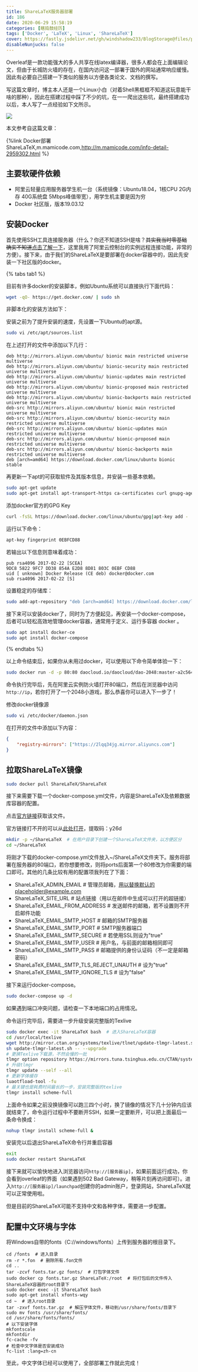```yaml
---
title: ShareLaTeX服务器部署
id: 186
date: 2020-06-29 15:58:19
categories: [瞎捣鼓经历]
tags: ['Docker', 'LaTeX', 'Linux', 'ShareLaTeX']
cover: https://fastly.jsdelivr.net/gh/windshadow233/BlogStorage@files/png/14286c3135707b38058622478a9f9089.png
disableNunjucks: false
---
```


Overleaf是一款功能强大的多人共享在线latex编译器，很多人都会在上面编辑论文，但由于长城防火墙的存在，在国内访问这一部署于国外的网站通常响应缓慢。因此有必要自己搭建一下类似的服务以方便各类论文、文档的撰写。

写这篇文章时，博主本人还是一个Linux小白（对着Shell黑框框不知道这玩意能干啥的那种），因此在搭建过程中踩了不少的坑，在一一爬出这些坑，最终搭建成功以后，本人写了一点经验如下文所示。

![](https://fastly.jsdelivr.net/gh/windshadow233/BlogStorage@files/png/14286c3135707b38058622478a9f9089.png)

本文参考自这篇文章：

{%link Docker部署ShareLaTeX,m.mamicode.com,http://m.mamicode.com/info-detail-2959302.html %}

## 主要软硬件依赖


- 阿里云轻量应用服务器学生机一台（系统镜像：Ubuntu18.04，1核CPU 2G内存 40G系统盘 5Mbps峰值带宽），用学生机主要是因为穷
- Docker 社区版，版本19.03.12

## 安装Docker


首先使用SSH工具连接服务器（什么？你还不知道SSH是啥？~~其实我当时零基础确实不知道~~[点击了解一下](https://zh.wikipedia.org/wiki/Secure_Shell)，这里我用了阿里云控制台的实例远程连接功能，非常的方便）。接下来，由于我们的ShareLaTeX是要部署在docker容器中的，因此先安装一下社区版的docker。

{% tabs tab1 %}

<!-- tab 通过脚本快速安装 -->


目前有许多docker的安装脚本，例如Ubuntu系统可以直接执行下面代码：

```bash
wget -qO- https://get.docker.com/ | sudo sh
```
<!-- endtab -->

<!-- tab 按部就班的普通安装 -->


非脚本化的安装方法如下：


安装之前为了提升安装的速度，先设置一下Ubuntu的apt源。

```bash
sudo vi /etc/apt/sources.list
```

在上述打开的文件中添加以下几行：

```plaintext
deb http://mirrors.aliyun.com/ubuntu/ bionic main restricted universe multiverse
deb http://mirrors.aliyun.com/ubuntu/ bionic-security main restricted universe multiverse
deb http://mirrors.aliyun.com/ubuntu/ bionic-updates main restricted universe multiverse
deb http://mirrors.aliyun.com/ubuntu/ bionic-proposed main restricted universe multiverse
deb http://mirrors.aliyun.com/ubuntu/ bionic-backports main restricted universe multiverse
deb-src http://mirrors.aliyun.com/ubuntu/ bionic main restricted universe multiverse
deb-src http://mirrors.aliyun.com/ubuntu/ bionic-security main restricted universe multiverse
deb-src http://mirrors.aliyun.com/ubuntu/ bionic-updates main restricted universe multiverse
deb-src http://mirrors.aliyun.com/ubuntu/ bionic-proposed main restricted universe multiverse
deb-src http://mirrors.aliyun.com/ubuntu/ bionic-backports main restricted universe multiverse
deb [arch=amd64] https://download.docker.com/linux/ubuntu bionic stable
```

再更新一下apt的可获取软件及其版本信息，并安装一些基本依赖。

```bash
sudo apt-get update
sudo apt-get install apt-transport-https ca-certificates curl gnupg-agent software-properties-common
```

添加docker官方的GPG Key

```bash
curl -fsSL https://download.docker.com/linux/ubuntu/gpg|apt-key add -
```

运行以下命令：



```bash
apt-key fingerprint 0EBFCD88
```

若输出以下信息则意味着成功：



```raw
pub rsa4096 2017-02-22 [SCEA]
9DC8 5822 9FC7 DD38 854A E2D8 8D81 803C 0EBF CD88
uid [ unknown] Docker Release (CE deb) docker@docker.com
sub rsa4096 2017-02-22 [S]
```

设置稳定的存储库：



```bash
sudo add-apt-repository "deb [arch=amd64] https://download.docker.com/linux/ubuntu $(lsb_release -cs) stable"
```

接下来可以安装docker了，同时为了方便起见，再安装一个docker-compose，后者可以轻松高效地管理docker容器，通常用于定义、运行多容器 docker 。



```bash
sudo apt install docker-ce
sudo apt install docker-compose
```

<!-- endtab -->

{% endtabs %}

以上命令结束后，如果你从未用过docker，可以使用以下命令简单体验一下：



```bash
sudo docker run -d -p 80:80 daocloud.io/daocloud/dao-2048:master-a2c564e
```

命令执行完毕后，先在阿里云实例防火墙打开80端口，然后在浏览器中访问`http://ip`，若你打开了一个2048小游戏，那么恭喜你可以进入下一步了！


修改docker镜像源



```bash
sudo vi /etc/docker/daemon.json
```

在打开的文件中添加以下内容：



```json
{
    "registry-mirrors": ["https://2lqq34jg.mirror.aliyuncs.com"]
}
```

## 拉取ShareLaTeX镜像



```bash
sudo docker pull ShareLaTeX/ShareLaTeX
```

接下来需要下载一个docker-compose.yml文件，内容是ShareLaTeX及依赖数据库容器的配置。


点击[官方链接](https://raw.githubusercontent.com/overleaf/overleaf/main/docker-compose.yml)获取该文件。


官方链接打不开的可以从[此处打开](https://pan.baidu.com/s/1c-u6DyRrJidJi-tEO4t_Uw)，提取码：y26d



```bash
mkdir -p ~/ShareLaTeX  # 在用户目录下创建一个ShareLaTeX文件夹，以方便区分
cd ~/ShareLaTeX
```

将刚才下载的docker-compose.yml文件放入~/ShareLaTeX文件夹下。服务将部署在服务器的80端口，若你想要修改，则将ports后面第一个80修改为你需要的端口即可。其他的几条比较有用的配置项我列在了下面：


- ShareLaTeX_ADMIN_EMAIL # 管理员邮箱，用以替换默认的placeholder@example.com
- ShareLaTeX_SITE_URL # 站点链接（用以在邮件中生成可以打开的超链接）
- ShareLaTeX_EMAIL_FROM_ADDRESS # 发送邮件的邮箱，若不设置则不开启邮件功能
- ShareLaTeX_EMAIL_SMTP_HOST # 邮箱的SMTP服务器
- ShareLaTeX_EMAIL_SMTP_PORT # SMTP服务器端口
- ShareLaTeX_EMAIL_SMTP_SECURE # 若使用SSL则设为"true"
- ShareLaTeX_EMAIL_SMTP_USER # 用户名，与前面的邮箱相同即可
- ShareLaTeX_EMAIL_SMTP_PASS # 邮箱提供的身份认证码（不一定是邮箱密码）
- ShareLaTeX_EMAIL_SMTP_TLS_REJECT_UNAUTH # 设为"true"
- ShareLaTeX_EMAIL_SMTP_IGNORE_TLS # 设为"false"

接下来运行docker-compose。



```bash
sudo docker-compose up -d
```

如果遇到端口冲突问题，请检查一下本地端口的占用情况。


命令运行完毕后，需要进一步升级安装完整版的Texlive



```bash
sudo docker exec -it ShareLaTeX bash  # 进入ShareLaTeX容器
cd /usr/local/texlive
wget http://mirror.ctan.org/systems/texlive/tlnet/update-tlmgr-latest.sh
sh update-tlmgr-latest.sh -- --upgrade
# 更换Texlive下载源，不然会慢的一批
tlmgr option repository https://mirrors.tuna.tsinghua.edu.cn/CTAN/systems/texlive/tlnet/
# 升级tlmgr
tlmgr update --self --all
# 更新字体缓存
luaotfload-tool -fu
# 最关键也是耗费时间最长的一步，安装完整版的texlive
tlmgr install scheme-full
```

上面命令如果之前没换镜像可以跑三四个小时，换了镜像的情况下几十分钟内应该就结束了，命令运行过程中不要断开SSH，如果一定要断开，可以把上面最后一条命令换成：



```bash
nohup tlmgr install scheme-full &
```

安装完以后退出ShareLaTeX命令行并重启容器



```bash
exit
sudo docker restart ShareLaTeX
```

接下来就可以愉快地进入浏览器访问`http://[服务器ip]`，如果前面运行成功，你会看到overleaf的界面（如果遇到502 Bad Gateway，稍等片刻再访问即可）。进入`http://[服务器ip]/launchpad`创建你的admin账户，登录网站，ShareLaTeX就可以正常使用啦。


但是目前的ShareLaTeX可能不支持中文和各种字体，需要进一步配置。


## 配置中文环境与字体


将Windows自带的fonts（C://windows/fonts）上传到服务器的根目录下。



```plaintext
cd /fonts  # 进入目录
rm -r *.fon  # 删除所有.fon文件
cd ..
tar -zcvf fonts.tar.gz fonts/  # 打包字体文件
sudo docker cp fonts.tar.gz ShareLaTeX:/root  # 将打包后的文件传入ShareLaTeX容器的root目录下
sudo docker exec -it ShareLaTeX bash
sudo apt-get install xfonts-wqy
cd ~  # 进入root目录
tar -zxvf fonts.tar.gz  # 解压字体文件，移动到/usr/share/fonts/目录下
sudo mv fonts /usr/share/fonts/
cd /usr/share/fonts/fonts/
# 以下安装字体
mkfontscale
mkfontdir
fc-cache -fv
# 检查中文字体是否安装成功
fc-list :lang=zh-cn
```

至此，中文字体已经可以使用了，全部部署工作就此完成！
